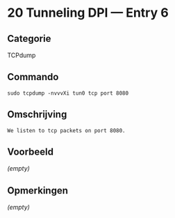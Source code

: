 # 20 Tunneling DPI — Entry 6

## Categorie

TCPdump

## Commando

```
sudo tcpdump -nvvvXi tun0 tcp port 8080
```

## Omschrijving

```
We listen to tcp packets on port 8080.
```

## Voorbeeld

_(empty)_

## Opmerkingen

_(empty)_


